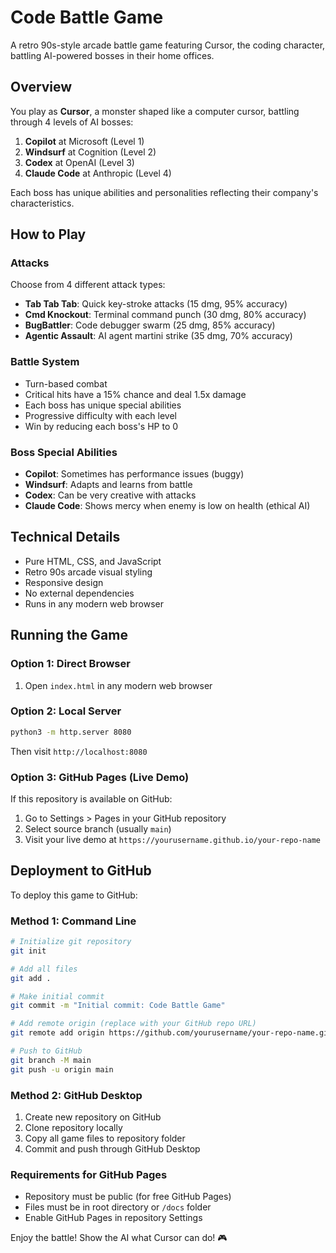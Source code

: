 # Code Battle Game

A retro 90s-style arcade battle game featuring Cursor, the coding character, battling AI-powered bosses in their home offices.

## Overview

You play as **Cursor**, a monster shaped like a computer cursor, battling through 4 levels of AI bosses:
1. **Copilot** at Microsoft (Level 1)
2. **Windsurf** at Cognition (Level 2)  
3. **Codex** at OpenAI (Level 3)
4. **Claude Code** at Anthropic (Level 4)

Each boss has unique abilities and personalities reflecting their company's characteristics.

## How to Play

### Attacks
Choose from 4 different attack types:
- **Tab Tab Tab**: Quick key-stroke attacks (15 dmg, 95% accuracy)
- **Cmd Knockout**: Terminal command punch (30 dmg, 80% accuracy)
- **BugBattler**: Code debugger swarm (25 dmg, 85% accuracy)
- **Agentic Assault**: AI agent martini strike (35 dmg, 70% accuracy)

### Battle System
- Turn-based combat
- Critical hits have a 15% chance and deal 1.5x damage
- Each boss has unique special abilities
- Progressive difficulty with each level
- Win by reducing each boss's HP to 0

### Boss Special Abilities
- **Copilot**: Sometimes has performance issues (buggy)
- **Windsurf**: Adapts and learns from battle
- **Codex**: Can be very creative with attacks
- **Claude Code**: Shows mercy when enemy is low on health (ethical AI)

## Technical Details

- Pure HTML, CSS, and JavaScript
- Retro 90s arcade visual styling
- Responsive design
- No external dependencies
- Runs in any modern web browser

## Running the Game

### Option 1: Direct Browser
1. Open `index.html` in any modern web browser

### Option 2: Local Server
```bash
python3 -m http.server 8080
```
Then visit `http://localhost:8080`

### Option 3: GitHub Pages (Live Demo)
If this repository is available on GitHub:
1. Go to Settings > Pages in your GitHub repository
2. Select source branch (usually `main`)
3. Visit your live demo at `https://yourusername.github.io/your-repo-name`

## Deployment to GitHub

To deploy this game to GitHub:

### Method 1: Command Line
```bash
# Initialize git repository
git init

# Add all files
git add .

# Make initial commit
git commit -m "Initial commit: Code Battle Game"

# Add remote origin (replace with your GitHub repo URL)
git remote add origin https://github.com/yourusername/your-repo-name.git

# Push to GitHub
git branch -M main
git push -u origin main
```

### Method 2: GitHub Desktop
1. Create new repository on GitHub
2. Clone repository locally
3. Copy all game files to repository folder
4. Commit and push through GitHub Desktop

### Requirements for GitHub Pages
- Repository must be public (for free GitHub Pages)
- Files must be in root directory or `/docs` folder
- Enable GitHub Pages in repository Settings

Enjoy the battle! Show the AI what Cursor can do! 🎮

